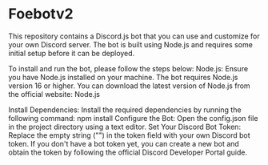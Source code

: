 # Foebotv2

This repository contains a Discord.js bot that you can use and customize for your own Discord server. The bot is built using Node.js and requires some initial setup before it can be deployed.

To install and run the bot, please follow the steps below:
Node.js: Ensure you have Node.js installed on your machine. The bot requires Node.js version 16 or higher. You can download the latest version of Node.js from the official website: Node.js

Install Dependencies: Install the required dependencies by running the following command: npm install
Configure the Bot: Open the config.json file in the project directory using a text editor.
Set Your Discord Bot Token: Replace the empty string ("") in the token field with your own Discord bot token. If you don't have a bot token yet, you can create a new bot and obtain the token by following the official Discord Developer Portal guide.
